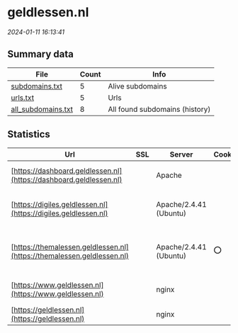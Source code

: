 # geldlessen.nl
*2024-01-11 16:13:41*
## Summary data


| File       | Count | Info |
|------------|-------|------|
|[subdomains.txt](/data/geldlessen.nl/subdomains.txt)|5|Alive subdomains|
|[urls.txt](/data/geldlessen.nl/urls.txt)|5|Urls|
|[all_subdomains.txt](/data/geldlessen.nl/all_subdomains.txt)|8|All found subdomains (history)|


## Statistics


| Url | SSL | Server | Cookie | HSTS | CSP | XFO | XXP | RP | Tech |Title |
|------------|-------|------|------|------|------|------|------|------|------|------|
|[https://dashboard.geldlessen.nl](https://dashboard.geldlessen.nl)| |Apache| |:white_check_mark: | | :white_check_mark: | :white_check_mark: | :white_check_mark: |Apache HTTP Server HSTS|geldlessen.lesse...|
|[https://digiles.geldlessen.nl](https://digiles.geldlessen.nl)| |Apache/2.4.41 (Ubuntu)| |:white_check_mark: | | | :white_check_mark: | :white_check_mark: |Apache HTTP Server:2.4.41 HSTS Ubuntu|geldlessen.lesse...|
|[https://themalessen.geldlessen.nl](https://themalessen.geldlessen.nl)| |Apache/2.4.41 (Ubuntu)|:o: |:white_check_mark: | | :white_check_mark: | :white_check_mark: | :white_check_mark: |Apache HTTP Server:2.4.41 HSTS PHP Ubuntu|Geldlessen - PO...|
|[https://www.geldlessen.nl](https://www.geldlessen.nl)| |nginx| |:white_check_mark: | | | | :white_check_mark: |Google Tag Manager HSTS Nginx|Home - Geldlesse...|
|[https://geldlessen.nl](https://geldlessen.nl)| |nginx| |:white_check_mark: | | | | :white_check_mark: |HSTS Nginx|301 Moved Perman...|